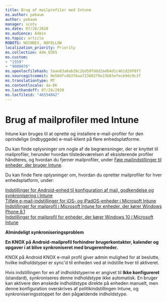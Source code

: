 ```yaml
---
title: Brug af mailprofiler med Intune
ms.author: pebaum
author: pebaum
manager: scotv
ms.date: 07/28/2020
ms.audience: Admin
ms.topic: article
ROBOTS: NOINDEX, NOFOLLOW
localization_priority: Priority
ms.collection: Adm_O365
ms.custom:
- "1559"
- "9000076"
ms.openlocfilehash: 5aae83a0ab26c2bd59fddd2ad64d1c461d29f0f7
ms.sourcegitcommit: 0e50dfcdb3f6aa72368279e23b83efecb9dc9c3f
ms.translationtype: MT
ms.contentlocale: da-DK
ms.lasthandoff: 07/28/2020
ms.locfileid: "46554842"
---
```

# <a name="using-email-profiles-with-intune"></a>Brug af mailprofiler med Intune

Intune kan bruges til at oprette og installere e-mail-profiler for den oprindelige (indbyggede) e-mail-klient på flere enhedsplatforme.

Du kan finde oplysninger om nogle af de begrænsninger, der er knyttet til mailprofiler, herunder hvordan tilstedeværelsen af eksisterende profiler håndteres, og hvordan du fjerner mailprofiler, under [Føje mailindstillinger til enheder, der bruger Intune](https://docs.microsoft.com/intune/email-settings-configure).

Du kan finde flere oplysninger om, hvordan du opretter mailprofiler for hver enhedsplatform, under:

[Indstillinger for Android-enhed til konfiguration af mail, godkendelse og synkronisering i Intune](https://docs.microsoft.com/intune/email-settings-android)  
[Tilføje e-mail-indstillinger for iOS- og iPadOS-enheder i Microsoft Intune](https://docs.microsoft.com/intune/email-settings-ios)  
[Indstillinger for mailprofil i Microsoft Intune for enheder, der kører Windows Phone 8.1](https://docs.microsoft.com/intune/email-settings-windows-phone-8-1)  
[Indstillinger for mailprofil for enheder, der kører Windows 10 i Microsoft Intune](https://docs.microsoft.com/intune/email-settings-windows-10)

**Almindeligt synkroniseringsproblem**

**En KNOX på Android-mailprofil forhindrer brugerkontakter, kalender og opgaver i at blive synkroniseret med brugerenheder.**

KNOX på Android KNOX e-mail profil giver admin mulighed for at beslutte, hvilke indholdstyper er sync'd til enheden ved at indstille hver til aktiveret.

Hvis indstillingen for en af indholdstyperne er angivet til **Ikke konfigureret** (standard), synkroniseres denne indholdstype ikke automatisk. En bruger kan aktivere den ønskede indholdstype direkte på enheden manuelt, men denne konfiguration overskrives af politikindstillingen Intune, og synkroniseringsstoppet for den pågældende indholdstype.

